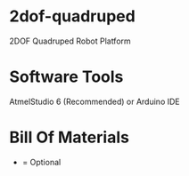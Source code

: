 2dof-quadruped
==============

2DOF Quadruped Robot Platform


Software Tools
=================

AtmelStudio 6 (Recommended) or Arduino IDE


Bill Of Materials
=================
* = Optional